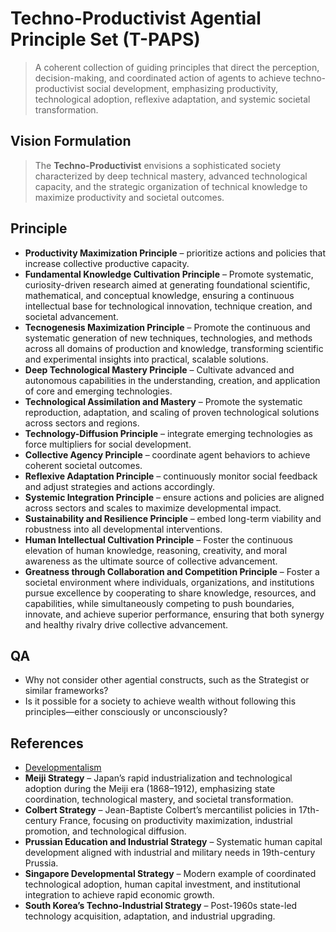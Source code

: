 # Techno-Productivist Agential Principle Set (T-PAPS)

> A coherent collection of guiding principles that direct the perception, decision-making, and coordinated action of agents to achieve techno-productivist social development, emphasizing productivity, technological adoption, reflexive adaptation, and systemic societal transformation.

## Vision Formulation

> The **Techno-Productivist** envisions a sophisticated society characterized by deep technical mastery, advanced technological capacity, and the strategic organization of technical knowledge to maximize productivity and societal outcomes.

## Principle

- **Productivity Maximization Principle** – prioritize actions and policies that increase collective productive capacity.
- **Fundamental Knowledge Cultivation Principle**  – Promote systematic, curiosity-driven research aimed at generating foundational scientific, mathematical, and conceptual knowledge, ensuring a continuous intellectual base for technological innovation, technique creation, and societal advancement.
- **Tecnogenesis Maximization Principle** – Promote the continuous and systematic generation of new techniques, technologies, and methods across all domains of production and knowledge, transforming scientific and experimental insights into practical, scalable solutions.
- **Deep Technological Mastery Principle** – Cultivate advanced and autonomous capabilities in the understanding, creation, and application of core and emerging technologies.
- **Technological Assimilation and Mastery** – Promote the systematic reproduction, adaptation, and scaling of proven technological solutions across sectors and regions.
- **Technology-Diffusion Principle** – integrate emerging technologies as force multipliers for social development.
- **Collective Agency Principle** – coordinate agent behaviors to achieve coherent societal outcomes.
- **Reflexive Adaptation Principle** – continuously monitor social feedback and adjust strategies and actions accordingly.
- **Systemic Integration Principle** – ensure actions and policies are aligned across sectors and scales to maximize developmental impact.
- **Sustainability and Resilience Principle** – embed long-term viability and robustness into all developmental interventions.
- **Human Intellectual Cultivation Principle** – Foster the continuous elevation of human knowledge, reasoning, creativity, and moral awareness as the ultimate source of collective advancement.
- **Greatness through Collaboration and Competition Principle** – Foster a societal environment where individuals, organizations, and institutions pursue excellence by cooperating to share knowledge, resources, and capabilities, while simultaneously competing to push boundaries, innovate, and achieve superior performance, ensuring that both synergy and healthy rivalry drive collective advancement.

## QA

- Why not consider other agential constructs, such as the Strategist or similar frameworks?
- Is it possible for a society to achieve wealth without following this principles—either consciously or unconsciously?

## References

- [Developmentalism](../Locus-Instrumentorum/Sociology/Developmentalism.md)
- **Meiji Strategy** – Japan’s rapid industrialization and technological adoption during the Meiji era (1868–1912), emphasizing state coordination, technological mastery, and societal transformation.
- **Colbert Strategy** – Jean-Baptiste Colbert’s mercantilist policies in 17th-century France, focusing on productivity maximization, industrial promotion, and technological diffusion.
- **Prussian Education and Industrial Strategy** – Systematic human capital development aligned with industrial and military needs in 19th-century Prussia.
- **Singapore Developmental Strategy** – Modern example of coordinated technological adoption, human capital investment, and institutional integration to achieve rapid economic growth.
- **South Korea’s Techno-Industrial Strategy** – Post-1960s state-led technology acquisition, adaptation, and industrial upgrading.
